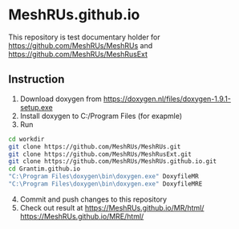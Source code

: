 # MeshRUs.github.io
This repository is test documentary holder for https://github.com/MeshRUs/MeshRUs and https://github.com/MeshRUs/MeshRusExt

## Instruction
1. Download doxygen from https://doxygen.nl/files/doxygen-1.9.1-setup.exe
2. Install doxygen to C:/Program Files (for exapmle)
3. Run 
```bash
cd workdir
git clone https://github.com/MeshRUs/MeshRUs.git
git clone https://github.com/MeshRUs/MeshRusExt.git
git clone https://github.com/MeshRUs/MeshRUs.github.io.git
cd Grantim.github.io
"C:\Program Files\doxygen\bin\doxygen.exe" DoxyfileMR
"C:\Program Files\doxygen\bin\doxygen.exe" DoxyfileMRE
```
4. Commit and push changes to this repository
5. Check out result at https://MeshRUs.github.io/MR/html/ https://MeshRUs.github.io/MRE/html/
